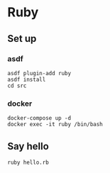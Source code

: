 # Ruby

## Set up

### asdf

```shell
asdf plugin-add ruby
asdf install
cd src
```

### docker

```shell
docker-compose up -d
docker exec -it ruby /bin/bash
```

## Say hello

```shell
ruby hello.rb
```
